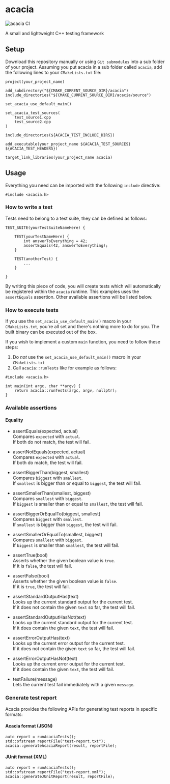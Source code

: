 # acacia
![acacia CI](https://github.com/kremi151/acacia/workflows/acacia%20CI/badge.svg)

A small and lightweight C++ testing framework

## Setup

Download this repository manually or using `Git submodules` into a sub folder of your project.
Assuming you put acacia in a sub folder called `acacia`, add the following lines to your `CMakeLists.txt` file:

```
project(your_project_name)

add_subdirectory("${CMAKE_CURRENT_SOURCE_DIR}/acacia")
include_directories("${CMAKE_CURRENT_SOURCE_DIR}/acacia/source")

set_acacia_use_default_main()

set_acacia_test_sources(
    test_source1.cpp
    test_source2.cpp
)

include_directories(${ACACIA_TEST_INCLUDE_DIRS})

add_executable(your_project_name ${ACACIA_TEST_SOURCES} ${ACACIA_TEST_HEADERS})

target_link_libraries(your_project_name acacia)
```

## Usage

Everything you need can be imported with the following `include` directive:

```
#include <acacia.h>
```

### How to write a test

Tests need to belong to a test suite, they can be defined as follows:
```
TEST_SUITE(yourTestSuiteNameHere) {

    TEST(yourTestNameHere) {
        int answerToEverything = 42;
        assertEquals(42, answerToEverything);
    }

    TEST(anotherTest) {
        ...
    }

}
```

By writing this piece of code, you will create tests which will automatically be registered within the `acacia` runtime.
This examples uses the `assertEquals` assertion. Other available assertions will be listed below.

### How to execute tests

If you use the `set_acacia_use_default_main()` macro in your `CMakeLists.txt`, you're all set and there's nothing more to do for you.
The built binary can be executed out of the box.

If you wish to implement a custom `main` function, you need to follow these steps:

1. Do *not* use the `set_acacia_use_default_main()` macro in your `CMakeLists.txt`
2. Call `acacia::runTests` like for example as follows:
```
#include <acacia.h>

int main(int argc, char **argv) {
    return acacia::runTests(argc, argv, nullptr);
}
```

### Available assertions

#### Equality

* assertEquals(expected, actual) \
Compares `expected` with `actual`. \
If both do not match, the test will fail.

* assertNotEquals(expected, actual) \
Compares `expected` with `actual`. \
If both do match, the test will fail.

* assertBiggerThan(biggest, smallest) \
Compares `biggest` with `smallest`. \
If `smallest` is bigger than or equal to `biggest`, the test will fail.

* assertSmallerThan(smallest, biggest) \
Compares `smallest` with `biggest`. \
If `biggest` is smaller than or equal to `smallest`, the test will fail.

* assertBiggerOrEqualTo(biggest, smallest) \
Compares `biggest` with `smallest`. \
If `smallest` is bigger than `biggest`, the test will fail.

* assertSmallerOrEqualTo(smallest, biggest) \
Compares `smallest` with `biggest`. \
If `biggest` is smaller than `smallest`, the test will fail.

* assertTrue(bool) \
Asserts whether the given boolean value is `true`. \
If it is `false`, the test will fail.

* assertFalse(bool) \
Asserts whether the given boolean value is `false`. \
If it is `true`, the test will fail.

* assertStandardOutputHas(text) \
Looks up the current standard output for the current test. \
If it does not contain the given `text` so far, the test will fail.

* assertStandardOutputHasNot(text) \
Looks up the current standard output for the current test. \
If it does contain the given `text`, the test will fail.

* assertErrorOutputHas(text) \
Looks up the current error output for the current test. \
If it does not contain the given `text` so far, the test will fail.

* assertErrorOutputHasNot(text) \
Looks up the current error output for the current test. \
If it does contain the given `text`, the test will fail.

* testFailure(message) \
Lets the current test fail immediately with a given `message`.

### Generate test report

Acacia provides the following APIs for generating test reports in specific formats:

#### Acacia format (JSON)

```
auto report = runAcaciaTests();
std::ofstream reportFile("test-report.txt");
acacia::generateAcaciaReport(result, reportFile);
```

#### JUnit format (XML)

```
auto report = runAcaciaTests();
std::ofstream reportFile("test-report.xml");
acacia::generateJUnitReport(result, reportFile);
```
